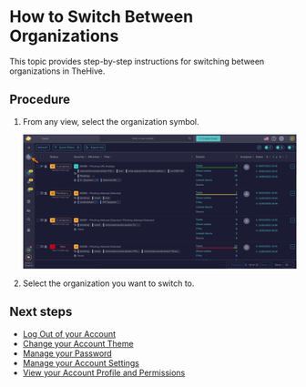 # How to Switch Between Organizations

This topic provides step-by-step instructions for switching between organizations in TheHive.

<h2>Procedure</h2>

1. From any view, select the organization symbol.

    ![Organization symbol](/thehive/images/user-guides/organization-symbol.png)

2. Select the organization you want to switch to.

<h2>Next steps</h2>

* [Log Out of your Account](log-out.md)
* [Change your Account Theme](change-account-theme.md)
* [Manage your Password](manage-password.md)
* [Manage your Account Settings](manage-user-settings.md)
* [View your Account Profile and Permissions](view-permissions.md)